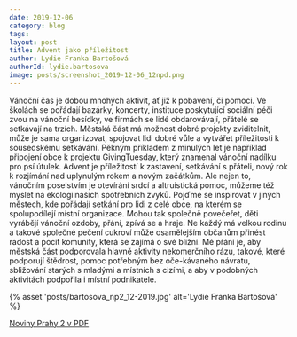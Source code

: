 ```yaml
---
date: 2019-12-06
category: blog
tags:
layout: post
title: Advent jako příležitost
author: Lydie Franka Bartošová
authorId: lydie.bartosova
image: posts/screenshot_2019-12-06_12npd.png
---
```

Vánoční čas je dobou mnohých  aktivit, ať již k pobavení, či pomoci. Ve  školách  se  pořádají bazárky, koncerty, instituce  poskytující sociální péči zvou na vánoční besídky, ve firmách se lidé obdarovávají, přátelé se setkávají na trzích. Městská část má možnost dobré projekty  zviditelnit,  může  je  sama  organizovat,  spojovat  lidi  dobré  vůle  a  vytvářet  příležitosti  k sousedskému  setkávání.  Pěkným  příkladem  z  minulých  let  je  například  připojení  obce k projektu GivingTuesday, který  znamenal  vánoční  nadílku pro psí útulek. Advent je příležitostí k zastavení, setkávání s přáteli, nový rok k rozjímání  nad  uplynulým  rokem  a novým začátkům. Ale nejen to, vánočním poselstvím je otevírání   srdcí a altruistická   pomoc,  můžeme  též  myslet  na ekologiinašich spotřebních zvyků. Pojďme se inspirovat v jiných městech, kde pořádají setkání pro lidi z celé obce, na kterém se  spolupodílejí  místní  organizace.  Mohou  tak  společně  povečeřet, děti vyrábějí   vánoční  ozdoby,  přání,  zpívá  se  a  hraje.  Ne  každý má velkou rodinu  a  takové společné pečení cukroví může  osamělejším občanům  přinést  radost  a pocit komunity, která se zajímá o své bližní.  Mé  přání je, aby městská  část podporovala hlavně aktivity nekomerčního rázu, takové,  které  podporují  štědrost,  pomoc  potřebným  bez  oče-kávaného  návratu,  sbližování  starých  s  mladými  a  místních  s  cizími,  a  aby  v  podobných  aktivitách  podpořila  i  místní  podnikatele.

{% asset 'posts/bartosova_np2_12-2019.jpg' alt='Lydie Franka Bartošová' %}

[Noviny Prahy 2 v PDF](http://praha2.cz/file/dLu1/12npd-d.pdf)
